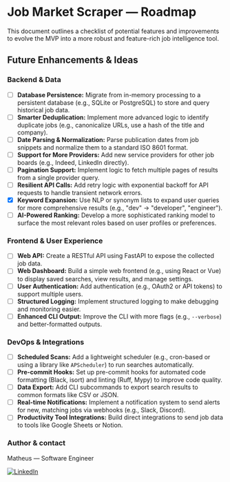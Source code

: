 # Job Market Scraper — Roadmap

This document outlines a checklist of potential features and improvements to evolve the MVP into a more robust and feature-rich job intelligence tool.

## Future Enhancements & Ideas

### Backend & Data

* [ ] **Database Persistence:** Migrate from in-memory processing to a persistent database (e.g., SQLite or PostgreSQL) to store and query historical job data.
* [ ] **Smarter Deduplication:** Implement more advanced logic to identify duplicate jobs (e.g., canonicalize URLs, use a hash of the title and company).
* [ ] **Date Parsing & Normalization:** Parse publication dates from job snippets and normalize them to a standard ISO 8601 format.
* [ ] **Support for More Providers:** Add new service providers for other job boards (e.g., Indeed, LinkedIn directly).
* [ ] **Pagination Support:** Implement logic to fetch multiple pages of results from a single provider query.
* [ ] **Resilient API Calls:** Add retry logic with exponential backoff for API requests to handle transient network errors.
* [X] **Keyword Expansion:** Use NLP or synonym lists to expand user queries for more comprehensive results (e.g., "dev" -> "developer", "engineer").
* [ ] **AI-Powered Ranking:** Develop a more sophisticated ranking model to surface the most relevant roles based on user profiles or preferences.

### Frontend & User Experience

* [ ] **Web API:** Create a RESTful API using FastAPI to expose the collected job data.
* [ ] **Web Dashboard:** Build a simple web frontend (e.g., using React or Vue) to display saved searches, view results, and manage settings.
* [ ] **User Authentication:** Add authentication (e.g., OAuth2 or API tokens) to support multiple users.
* [ ] **Structured Logging:** Implement structured logging to make debugging and monitoring easier.
* [ ] **Enhanced CLI Output:** Improve the CLI with more flags (e.g., `--verbose`) and better-formatted outputs.

### DevOps & Integrations

* [ ] **Scheduled Scans:** Add a lightweight scheduler (e.g., cron-based or using a library like `APScheduler`) to run searches automatically.
* [ ] **Pre-commit Hooks:** Set up pre-commit hooks for automated code formatting (Black, isort) and linting (Ruff, Mypy) to improve code quality.
* [ ] **Data Export:** Add CLI subcommands to export search results to common formats like CSV or JSON.
* [ ] **Real-time Notifications:** Implement a notification system to send alerts for new, matching jobs via webhooks (e.g., Slack, Discord).
* [ ] **Productivity Tool Integrations:** Build direct integrations to send job data to tools like Google Sheets or Notion.

### Author & contact

Matheus — Software Engineer

[![LinkedIn](https://img.shields.io/badge/LinkedIn-0077B5?style=for-the-badge&logo=linkedin&logoColor=white)](https://www.linkedin.com/in/seu-matthfeeer)
